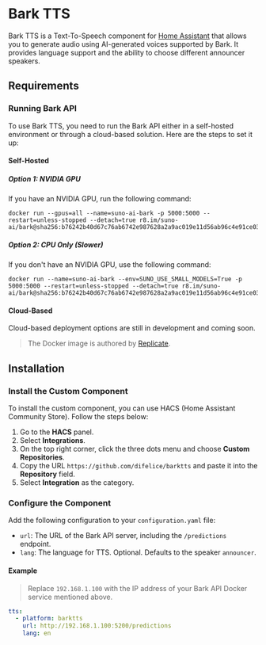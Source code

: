 # Bark TTS

Bark TTS is a Text-To-Speech component for [Home Assistant](https://home-assistant.io) that allows you to generate audio using AI-generated voices supported by Bark. It provides language support and the ability to choose different announcer speakers.

## Requirements

### Running Bark API

To use Bark TTS, you need to run the Bark API either in a self-hosted environment or through a cloud-based solution. Here are the steps to set it up:

#### Self-Hosted

##### Option 1: NVIDIA GPU

If you have an NVIDIA GPU, run the following command:

```shell
docker run --gpus=all --name=suno-ai-bark -p 5000:5000 --restart=unless-stopped --detach=true r8.im/suno-ai/bark@sha256:b76242b40d67c76ab6742e987628a2a9ac019e11d56ab96c4e91ce03b79b2787
```

##### Option 2: CPU Only (Slower)

If you don't have an NVIDIA GPU, use the following command:

```shell
docker run --name=suno-ai-bark --env=SUNO_USE_SMALL_MODELS=True -p 5000:5000 --restart=unless-stopped --detach=true r8.im/suno-ai/bark@sha256:b76242b40d67c76ab6742e987628a2a9ac019e11d56ab96c4e91ce03b79b2787
```

#### Cloud-Based

Cloud-based deployment options are still in development and coming soon.

> The Docker image is authored by [Replicate](https://replicate.com/).

## Installation

### Install the Custom Component

To install the custom component, you can use HACS (Home Assistant Community Store). Follow the steps below:

1. Go to the **HACS** panel.
2. Select **Integrations**.
3. On the top right corner, click the three dots menu and choose **Custom Repositories**.
4. Copy the URL `https://github.com/difelice/barktts` and paste it into the **Repository** field.
5. Select **Integration** as the category.

### Configure the Component

Add the following configuration to your `configuration.yaml` file:

- `url`: The URL of the Bark API server, including the `/predictions` endpoint.
- `lang`: The language for TTS. Optional. Defaults to the speaker `announcer`.

#### Example

> Replace `192.168.1.100` with the IP address of your Bark API Docker service mentioned above.

```yaml
tts:
  - platform: barktts
    url: http://192.168.1.100:5200/predictions
    lang: en
```
